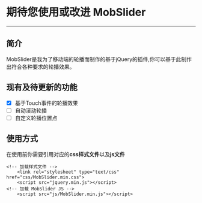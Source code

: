 # 期待您使用或改进 MobSlider
------
## 简介
MobSlider是我为了移动端的轮播而制作的基于jQuery的插件,你可以基于此制作出符合各种要求的轮播效果。

## 现有及待更新的功能
- [x] 基于Touch事件的轮播效果
- [ ] 自动滚动轮播
- [ ] 自定义轮播位置点

## 使用方式
在使用前你需要引用对应的**css样式文件**以及**js文件**

```
<!-- 加载样式文件 -->
    <link rel="stylesheet" type="text/css" href="css/MobSlider.min.css">
    <script src="jquery.min.js"></script>
<!-- 加载 MobSlider JS -->
    <script src="js/MobSlider.min.js"></script>
```